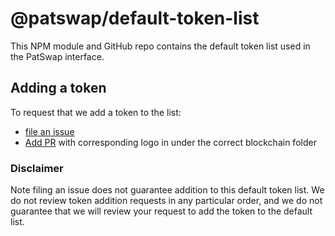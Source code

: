# @patswap/default-token-list

This NPM module and GitHub repo contains the default token list used in the PatSwap interface.

## Adding a token

To request that we add a token to the list:
  + [file an issue](https://github.com/amblade/patswap-default-token-list/issues/new?assignees=&labels=token+request&template=token-request.md&title=Add+%7BTOKEN_SYMBOL%7D%3A+%7BTOKEN_NAME%7D)
  + [Add PR](https://github.com/amblade/patswap-assets) with corresponding logo in under the correct blockchain folder

### Disclaimer

Note filing an issue does not guarantee addition to this default token list.
We do not review token addition requests in any particular order, and we do not
guarantee that we will review your request to add the token to the default list.
